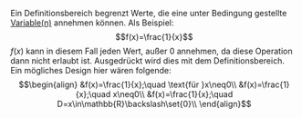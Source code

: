 Ein Definitionsbereich begrenzt Werte, die eine unter Bedingung gestellte [Variable(n)](Variable(n).md) annehmen können. Als Beispiel:
$$f(x)=\frac{1}{x}$$
$f(x)$ kann in diesem Fall jeden Wert, außer 0 annehmen, da diese Operation dann nicht erlaubt ist. Ausgedrückt wird dies mit dem Definitionsbereich.
Ein mögliches Design hier wären folgende:
$$\begin{align}
&f(x)=\frac{1}{x};\quad \text{für }x\neq0\\
&f(x)=\frac{1}{x};\quad x\neq0\\
&f(x)=\frac{1}{x};\quad D=x\in\mathbb{R}\backslash\set{0}\\
\end{align}$$

